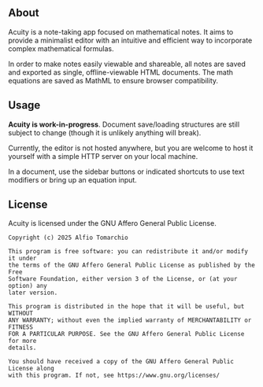 ## About

Acuity is a note-taking app focused on mathematical notes. It aims to provide a minimalist editor with an intuitive and efficient way to incorporate complex mathematical formulas.

In order to make notes easily viewable and shareable, all notes are saved and exported as single, offline-viewable HTML documents. The math equations are saved as MathML to ensure browser compatibility.

## Usage

**Acuity is work-in-progress**. Document save/loading structures are still subject to change (though it is unlikely anything will break).

Currently, the editor is not hosted anywhere, but you are welcome to host it yourself with a simple HTTP server on your local machine.

In a document, use the sidebar buttons or indicated shortcuts to use text modifiers or bring up an equation input.

## License

Acuity is licensed under the GNU Affero General Public License.

```
Copyright (c) 2025 Alfio Tomarchio

This program is free software: you can redistribute it and/or modify it under
the terms of the GNU Affero General Public License as published by the Free
Software Foundation, either version 3 of the License, or (at your option) any
later version.

This program is distributed in the hope that it will be useful, but WITHOUT
ANY WARRANTY; without even the implied warranty of MERCHANTABILITY or FITNESS
FOR A PARTICULAR PURPOSE. See the GNU Affero General Public License for more
details.

You should have received a copy of the GNU Affero General Public License along
with this program. If not, see https://www.gnu.org/licenses/
```